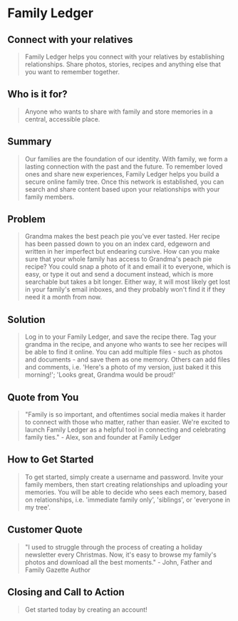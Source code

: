 # Family Ledger #

<!-- 
> This material was originally posted [here](http://www.quora.com/What-is-Amazons-approach-to-product-development-and-product-management). It is reproduced here for posterities sake.

There is an approach called "working backwards" that is widely used at Amazon. They work backwards from the customer, rather than starting with an idea for a product and trying to bolt customers onto it. While working backwards can be applied to any specific product decision, using this approach is especially important when developing new products or features.

For new initiatives a product manager typically starts by writing an internal press release announcing the finished product. The target audience for the press release is the new/updated product's customers, which can be retail customers or internal users of a tool or technology. Internal press releases are centered around the customer problem, how current solutions (internal or external) fail, and how the new product will blow away existing solutions.

If the benefits listed don't sound very interesting or exciting to customers, then perhaps they're not (and shouldn't be built). Instead, the product manager should keep iterating on the press release until they've come up with benefits that actually sound like benefits. Iterating on a press release is a lot less expensive than iterating on the product itself (and quicker!).

If the press release is more than a page and a half, it is probably too long. Keep it simple. 3-4 sentences for most paragraphs. Cut out the fat. Don't make it into a spec. You can accompany the press release with a FAQ that answers all of the other business or execution questions so the press release can stay focused on what the customer gets. My rule of thumb is that if the press release is hard to write, then the product is probably going to suck. Keep working at it until the outline for each paragraph flows. 

Oh, and I also like to write press-releases in what I call "Oprah-speak" for mainstream consumer products. Imagine you're sitting on Oprah's couch and have just explained the product to her, and then you listen as she explains it to her audience. That's "Oprah-speak", not "Geek-speak".

Once the project moves into development, the press release can be used as a touchstone; a guiding light. The product team can ask themselves, "Are we building what is in the press release?" If they find they're spending time building things that aren't in the press release (overbuilding), they need to ask themselves why. This keeps product development focused on achieving the customer benefits and not building extraneous stuff that takes longer to build, takes resources to maintain, and doesn't provide real customer benefit (at least not enough to warrant inclusion in the press release).
 -->
 
## Connect with your relatives ##
  > Family Ledger helps you connect with your relatives by establishing relationships. Share photos, stories, recipes and anything else that you want to remember together.

## Who is it for? ##
  > Anyone who wants to share with family and store memories in a central, accessible place.

## Summary ##
  > Our families are the foundation of our identity. With family, we form a lasting connection with the past and the future. To remember loved ones and share new experiences, Family Ledger helps you build a secure online family tree. Once this network is established, you can search and share content based upon your relationships with your family members.

## Problem ##
  > Grandma makes the best peach pie you've ever tasted. Her recipe has been passed down to you on an index card, edgeworn and written in her imperfect but endearing cursive. How can you make sure that your whole family has access to Grandma's peach pie recipe? You could snap a photo of it and email it to everyone, which is easy, or type it out and send a document instead, which is more searchable but takes a bit longer. Either way, it will most likely get lost in your family's email inboxes, and they probably won't find it if they need it a month from now. 

## Solution ##
  > Log in to your Family Ledger, and save the recipe there. Tag your grandma in the recipe, and anyone who wants to see her recipes will be able to find it online. You can add multiple files - such as photos and documents - and save them as one memory. Others can add files and comments, i.e. 'Here's a photo of my version, just baked it this morning!'; 'Looks great, Grandma would be proud!' 

## Quote from You ##
  > "Family is so important, and oftentimes social media makes it harder to connect with those who matter, rather than easier. We're excited to launch Family Ledger as a helpful tool in connecting and celebrating family ties." - Alex, son and founder at Family Ledger

## How to Get Started ##
  > To get started, simply create a username and password. Invite your family members, then start creating relationships and uploading your memories. You will be able to decide who sees each memory, based on relationships, i.e. 'immediate family only', 'siblings', or 'everyone in my tree'.

## Customer Quote ##
  > "I used to struggle through the process of creating a holiday newsletter every Christmas. Now, it's easy to browse my family's photos and download all the best moments." - John, Father and Family Gazette Author
  
## Closing and Call to Action ##
  > Get started today by creating an account!
